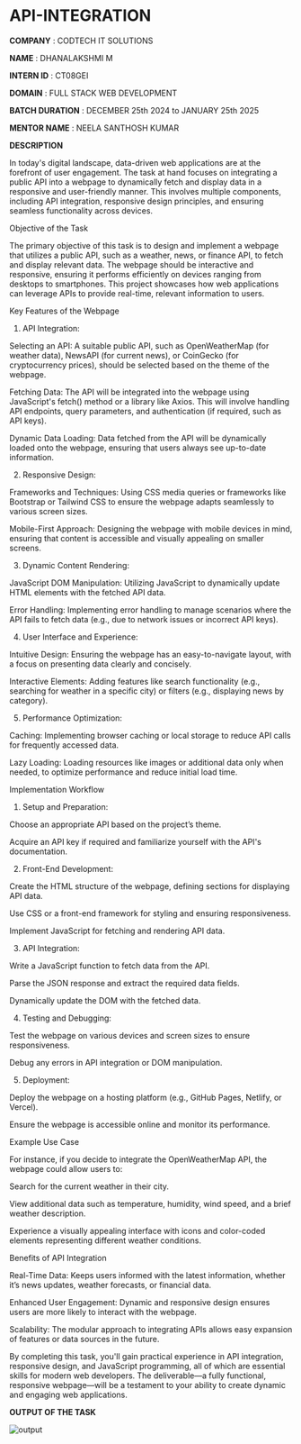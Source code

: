 # API-INTEGRATION

**COMPANY** : CODTECH IT SOLUTIONS

**NAME** : DHANALAKSHMI M

**INTERN ID** : CT08GEI

**DOMAIN** : FULL STACK WEB DEVELOPMENT

**BATCH DURATION** : DECEMBER 25th 2024 to JANUARY 25th 2025

**MENTOR NAME** : NEELA SANTHOSH KUMAR

**DESCRIPTION**

In today's digital landscape, data-driven web applications are at the forefront of user engagement. The task at hand focuses on integrating a public API into a webpage to dynamically fetch and display data in a responsive and user-friendly manner. This involves multiple components, including API integration, responsive design principles, and ensuring seamless functionality across devices.

Objective of the Task

The primary objective of this task is to design and implement a webpage that utilizes a public API, such as a weather, news, or finance API, to fetch and display relevant data. The webpage should be interactive and responsive, ensuring it performs efficiently on devices ranging from desktops to smartphones. This project showcases how web applications can leverage APIs to provide real-time, relevant information to users.

Key Features of the Webpage

1. API Integration:

Selecting an API: A suitable public API, such as OpenWeatherMap (for weather data), NewsAPI (for current news), or CoinGecko (for cryptocurrency prices), should be selected based on the theme of the webpage.

Fetching Data: The API will be integrated into the webpage using JavaScript's fetch() method or a library like Axios. This will involve handling API endpoints, query parameters, and authentication (if required, such as API keys).

Dynamic Data Loading: Data fetched from the API will be dynamically loaded onto the webpage, ensuring that users always see up-to-date information.

2. Responsive Design:

Frameworks and Techniques: Using CSS media queries or frameworks like Bootstrap or Tailwind CSS to ensure the webpage adapts seamlessly to various screen sizes.

Mobile-First Approach: Designing the webpage with mobile devices in mind, ensuring that content is accessible and visually appealing on smaller screens.

3. Dynamic Content Rendering:

JavaScript DOM Manipulation: Utilizing JavaScript to dynamically update HTML elements with the fetched API data.

Error Handling: Implementing error handling to manage scenarios where the API fails to fetch data (e.g., due to network issues or incorrect API keys).

4. User Interface and Experience:

Intuitive Design: Ensuring the webpage has an easy-to-navigate layout, with a focus on presenting data clearly and concisely.

Interactive Elements: Adding features like search functionality (e.g., searching for weather in a specific city) or filters (e.g., displaying news by category).

5. Performance Optimization:

Caching: Implementing browser caching or local storage to reduce API calls for frequently accessed data.

Lazy Loading: Loading resources like images or additional data only when needed, to optimize performance and reduce initial load time.


Implementation Workflow

1. Setup and Preparation:

Choose an appropriate API based on the project’s theme.

Acquire an API key if required and familiarize yourself with the API's documentation.

2. Front-End Development:

Create the HTML structure of the webpage, defining sections for displaying API data.

Use CSS or a front-end framework for styling and ensuring responsiveness.

Implement JavaScript for fetching and rendering API data.

3. API Integration:

Write a JavaScript function to fetch data from the API.

Parse the JSON response and extract the required data fields.

Dynamically update the DOM with the fetched data.

4. Testing and Debugging:

Test the webpage on various devices and screen sizes to ensure responsiveness.

Debug any errors in API integration or DOM manipulation.

5. Deployment:

Deploy the webpage on a hosting platform (e.g., GitHub Pages, Netlify, or Vercel).

Ensure the webpage is accessible online and monitor its performance.


Example Use Case

For instance, if you decide to integrate the OpenWeatherMap API, the webpage could allow users to:

Search for the current weather in their city.

View additional data such as temperature, humidity, wind speed, and a brief weather description.

Experience a visually appealing interface with icons and color-coded elements representing different weather conditions.

Benefits of API Integration

Real-Time Data: Keeps users informed with the latest information, whether it’s news updates, weather forecasts, or financial data.

Enhanced User Engagement: Dynamic and responsive design ensures users are more likely to interact with the webpage.

Scalability: The modular approach to integrating APIs allows easy expansion of features or data sources in the future.


By completing this task, you'll gain practical experience in API integration, responsive design, and JavaScript programming, all of which are essential skills for modern web developers. The deliverable—a fully functional, responsive webpage—will be a testament to your ability to create dynamic and engaging web applications.


**OUTPUT OF THE TASK**

![output](https://github.com/user-attachments/assets/85f12a7b-7764-44f7-a078-fcaa09ba455a)

